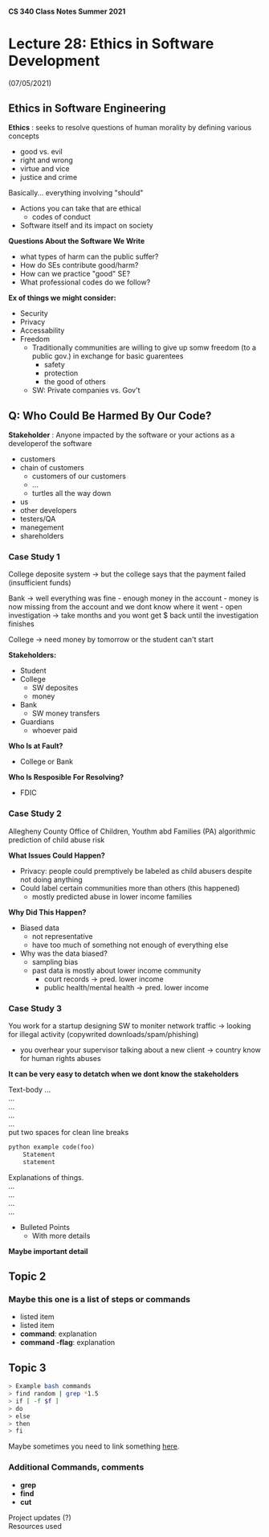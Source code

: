 #### CS 340 Class Notes Summer 2021
# Lecture 28: Ethics in Software Development  
(07/05/2021)

## Ethics in Software Engineering

**Ethics**
: seeks to resolve questions of human morality by defining various concepts
- good vs. evil
- right and wrong
- virtue and vice
- justice and crime

Basically... everything involving "should"
- Actions you can take that are ethical
    - codes of conduct
- Software itself and its impact on society

**Questions About the Software We Write**
- what types of harm can the public suffer?
- How do SEs contribute good/harm?
- How can we practice "good" SE?
- What professional codes do we follow?

**Ex of things we might consider:**
- Security
- Privacy
- Accessability
- Freedom
    - Traditionally communities are willing to give up somw freedom (to a public gov.) in exchange for basic guarentees
        - safety
        - protection
        - the good of others
    - SW: Private companies vs. Gov't

## Q: Who Could Be Harmed By Our Code?

**Stakeholder**
: Anyone impacted by the software or your actions as a developerof the software
- customers
- chain of customers
    - customers of our customers
    - ...
    - turtles all the way down
- us
- other developers
- testers/QA
- manegement
- shareholders

### Case Study 1

College deposite system -> but the college says that the payment failed (insufficient funds)

Bank -> well everything was fine
    - enough money in the account
    - money is now missing from the account and we dont know where it went
    - open investigation -> take months and you wont get $ back until the investigation finishes

College -> need money by tomorrow or the student can't start

**Stakeholders:**
- Student
- College
    - SW deposites
    - money
- Bank
    - SW money transfers
- Guardians
    - whoever paid

**Who Is at Fault?**
- College or Bank

**Who Is Resposible For Resolving?**
- FDIC

### Case Study 2

Allegheny County Office of Children, Youthm abd Families (PA) algorithmic prediction of child abuse risk

**What Issues Could Happen?**
- Privacy: people could premptively be labeled as child abusers despite not doing anything
- Could label certain communities more than others (this happened)
    - mostly predicted abuse in lower income families

**Why Did This Happen?**
- Biased data
    - not representative
    - have too much of something not enough of everything else
- Why was the data biased?
    - sampling bias
    - past data is mostly about lower income community
        - court records -> pred. lower income
        - public health/mental health -> pred. lower income

### Case Study 3

You work for a startup designing SW to moniter network traffic -> looking for illegal activity (copywrited downloads/spam/phishing)
- you overhear your supervisor talking about a new client -> country know for human rights abuses

**It can be very easy to detatch when we dont know the stakeholders**




Text-body 
...  
...  
...  
...  
...  
put two spaces for clean line breaks

```python
python example code(foo)
	Statement
	statement
```

Explanations of things.  
...  
...  
...  
...  

- Bulleted Points
	+ With more details

**Maybe important detail**

## Topic 2

### Maybe this one is a list of steps or commands
* listed item
* listed item
* **command**: explanation
* **command -flag**: explanation

## Topic 3

```bash
> Example bash commands
> find random | grep *1.5
> if [ -f $f ]
> do
> else
> then
> fi
```
Maybe sometimes you need to link something [here](https://en.wikipedia.org/wiki/Main_Page).

### Additional Commands, comments 
* **grep**
* **find**
* **cut**


Project updates (?)  
Resources used
